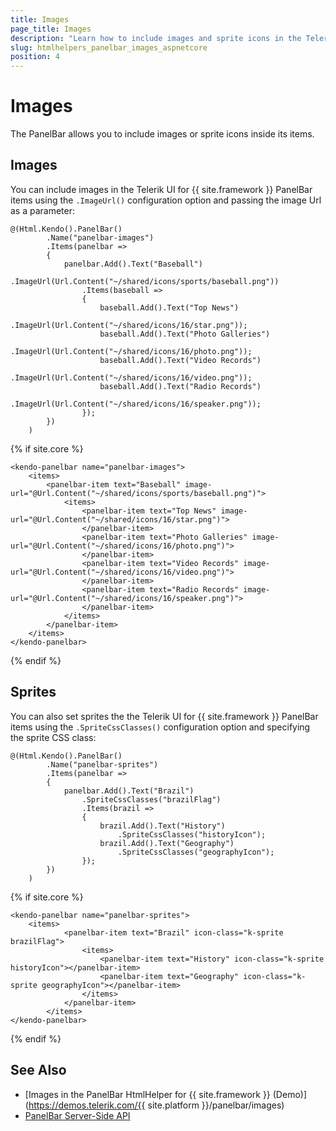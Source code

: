 ```yaml
---
title: Images
page_title: Images
description: "Learn how to include images and sprite icons in the Telerik UI PanelBar component for {{ site.framework }}."
slug: htmlhelpers_panelbar_images_aspnetcore
position: 4
---
```


# Images 

The PanelBar allows you to include images or sprite icons inside its items.

## Images

You can include images in the Telerik UI for {{ site.framework }} PanelBar items using the `.ImageUrl()` configuration option and passing the image Url as a parameter:

```HtmlHelper
@(Html.Kendo().PanelBar()
        .Name("panelbar-images")
        .Items(panelbar =>
        {
            panelbar.Add().Text("Baseball")
                .ImageUrl(Url.Content("~/shared/icons/sports/baseball.png"))
                .Items(baseball =>
                {
                    baseball.Add().Text("Top News")
                        .ImageUrl(Url.Content("~/shared/icons/16/star.png"));
                    baseball.Add().Text("Photo Galleries")
                        .ImageUrl(Url.Content("~/shared/icons/16/photo.png"));
                    baseball.Add().Text("Video Records")
                        .ImageUrl(Url.Content("~/shared/icons/16/video.png"));
                    baseball.Add().Text("Radio Records")
                        .ImageUrl(Url.Content("~/shared/icons/16/speaker.png"));
                });
        })
    )

```
{% if site.core %}
```TagHelper
<kendo-panelbar name="panelbar-images">
    <items>
        <panelbar-item text="Baseball" image-url="@Url.Content("~/shared/icons/sports/baseball.png")">
            <items>
                <panelbar-item text="Top News" image-url="@Url.Content("~/shared/icons/16/star.png")">
                </panelbar-item>
                <panelbar-item text="Photo Galleries" image-url="@Url.Content("~/shared/icons/16/photo.png")">
                </panelbar-item>
                <panelbar-item text="Video Records" image-url="@Url.Content("~/shared/icons/16/video.png")">
                </panelbar-item>
                <panelbar-item text="Radio Records" image-url="@Url.Content("~/shared/icons/16/speaker.png")">
                </panelbar-item>
            </items>
        </panelbar-item>
    </items>
</kendo-panelbar>
```
{% endif %}

## Sprites

You can also set sprites the the Telerik UI for {{ site.framework }} PanelBar items using the `.SpriteCssClasses()` configuration option and specifying the sprite CSS class: 

```HtmlHelper
@(Html.Kendo().PanelBar()
        .Name("panelbar-sprites")
        .Items(panelbar =>
        {
            panelbar.Add().Text("Brazil")
                .SpriteCssClasses("brazilFlag")
                .Items(brazil =>
                {
                    brazil.Add().Text("History")
                        .SpriteCssClasses("historyIcon");
                    brazil.Add().Text("Geography")
                        .SpriteCssClasses("geographyIcon");
                });
        })
    )
```
{% if site.core %}
```TagHelper
<kendo-panelbar name="panelbar-sprites">
    <items>
            <panelbar-item text="Brazil" icon-class="k-sprite brazilFlag">
                <items>
                    <panelbar-item text="History" icon-class="k-sprite historyIcon"></panelbar-item>
                    <panelbar-item text="Geography" icon-class="k-sprite geographyIcon"></panelbar-item>
                </items>
            </panelbar-item>
        </items>
</kendo-panelbar>
```
{% endif %}

## See Also

* [Images in the PanelBar HtmlHelper for {{ site.framework }} (Demo)](https://demos.telerik.com/{{ site.platform }}/panelbar/images)
* [PanelBar Server-Side API](/api/panelbar)
